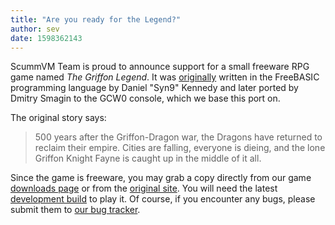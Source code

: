 ```yaml
---
title: "Are you ready for the Legend?"
author: sev
date: 1598362143
---
```


ScummVM Team is proud to announce support for a small freeware RPG game named <i>The Griffon Legend</i>. It was [originally](http://syn9.thehideoutgames.com/index_backup.php) written in the FreeBASIC programming language by Daniel "Syn9" Kennedy and later ported by  Dmitry Smagin to the GCW0 console, which we base this port on.

The original story says:

>500 years after the Griffon-Dragon war, the Dragons have
returned to reclaim their empire. Cities are falling,
everyone is dieing, and the lone Griffon Knight Fayne is
caught up in the middle of it all.

Since the game is freeware, you may grab a copy directly from our game [downloads page](https://www.scummvm.org/games/) or from the [original site](http://syn9.thehideoutgames.com/index_backup.php?table=griffonlegend). You will need the latest [development build](https://buildbot.scummvm.org/builds.html) to play it. Of course, if you encounter any bugs, please submit them to [our bug tracker](https://bugs.scummvm.org/).
